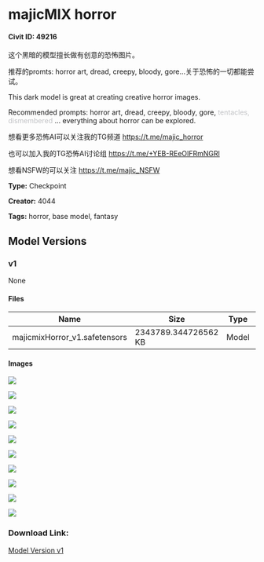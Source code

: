 # majicMIX horror

#### Civit ID: 49216

<p>这个黑暗的模型擅长做有创意的恐怖图片。</p><p>推荐的promts: horror art, dread, creepy, bloody, gore…关于恐怖的一切都能尝试。</p><p>This dark model is great at creating creative horror images.</p><p>Recommended prompts: horror art, dread, creepy, bloody, gore, <span style="color:rgb(193, 194, 197)">tentacles, dismembered </span>... everything about horror can be explored.</p><p></p><p>想看更多恐怖AI可以关注我的TG频道 <a target="_blank" rel="ugc" href="https://t.me/majic_horror">https://t.me/majic_horror</a></p><p>也可以加入我的TG恐怖AI讨论组 <a target="_blank" rel="ugc" href="https://t.me/+YEB-REeOIFRmNGRl">https://t.me/+YEB-REeOIFRmNGRl</a></p><p>想看NSFW的可以关注 <a target="_blank" rel="ugc" href="https://t.me/majic_NSFW">https://t.me/majic_NSFW</a></p>

**Type:** Checkpoint

**Creator:** 4044

**Tags:** horror, base model, fantasy

## Model Versions

### v1

None

#### Files

| Name | Size | Type | Format | Download Url | AutoV1 | AutoV2 | SHA256 | CRC32 | BLAKE3 |
| --- | --- | --- | --- | --- | --- | --- | --- | --- | --- |
| majicmixHorror_v1.safetensors | 2343789.344726562 KB | Model | SafeTensor | https://civitai.com/api/download/models/53806 | FEC44081 | BC62CEDC58 | BC62CEDC589809062FCD38411ED469FE20B24E7D45FDC4C430B146044836B783 | D96C1BBF | B8111EFA39DB6539653032CB8B9201FBE54375B43EE51D266AAF7161241C2B03 |

#### Images

<p><img src="https://image.civitai.com/xG1nkqKTMzGDvpLrqFT7WA/1412a63a-dac4-4000-096e-590a1f413e00/width=450/585928.jpeg" /></p>

<p><img src="https://image.civitai.com/xG1nkqKTMzGDvpLrqFT7WA/a6385b1e-9841-4d6b-fd6a-931d0e3ac200/width=450/582332.jpeg" /></p>

<p><img src="https://image.civitai.com/xG1nkqKTMzGDvpLrqFT7WA/ede67459-3321-4435-47b6-726bd869ae00/width=450/585939.jpeg" /></p>

<p><img src="https://image.civitai.com/xG1nkqKTMzGDvpLrqFT7WA/f6881cc8-8a73-40af-6f09-c8ea963a5700/width=450/582329.jpeg" /></p>

<p><img src="https://image.civitai.com/xG1nkqKTMzGDvpLrqFT7WA/fade08d4-d6ed-4053-262e-e5ba4ed7d600/width=450/585936.jpeg" /></p>

<p><img src="https://image.civitai.com/xG1nkqKTMzGDvpLrqFT7WA/23f3d3ce-6d13-4053-0d2b-9ba6939b6400/width=450/582333.jpeg" /></p>

<p><img src="https://image.civitai.com/xG1nkqKTMzGDvpLrqFT7WA/3f123ffa-ab00-4a01-8ed7-d1be60daec00/width=450/582330.jpeg" /></p>

<p><img src="https://image.civitai.com/xG1nkqKTMzGDvpLrqFT7WA/23e7f887-8627-4d6d-8ca3-72a31b376100/width=450/585938.jpeg" /></p>

<p><img src="https://image.civitai.com/xG1nkqKTMzGDvpLrqFT7WA/814675fd-b751-48d4-3d38-d31e0bb69500/width=450/582335.jpeg" /></p>

<p><img src="https://image.civitai.com/xG1nkqKTMzGDvpLrqFT7WA/5782a390-0de2-4181-22f4-9aa92f03e600/width=450/582331.jpeg" /></p>

### Download Link:

[Model Version v1](https://civitai.com/api/download/models/53806)

